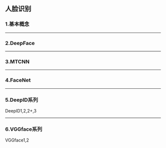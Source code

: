 ## 人脸识别

### 1.基本概念

------

### 2.DeepFace

------

### 3.MTCNN

------

### 4.FaceNet

------

### 5.DeepID系列

DeepID1,2,2+,3

------

### 6.VGGface系列

VGGface1,2


